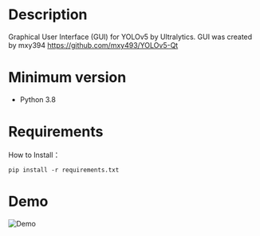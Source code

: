 # Description
Graphical User Interface (GUI) for YOLOv5 by Ultralytics. GUI was created by mxy394
https://github.com/mxy493/YOLOv5-Qt

# Minimum version
- Python 3.8

# Requirements
How to Install：

```shell
pip install -r requirements.txt
```



# Demo

![Demo](demo.gif)
